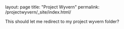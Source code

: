 layout: page
title: "Project Wyvern"
permalink: /projectwyvern/_site/index.html/


This should let me redirect to my project wyvern folder?